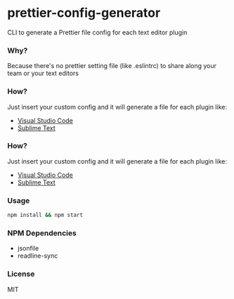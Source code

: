 # prettier-config-generator
CLI to generate a Prettier file config for each text editor plugin

### Why?
Because there's no prettier setting file (like .eslintrc) to share along your team or your text editors

### How?
Just insert your custom config and it will generate a file for each plugin like:
* [Visual Studio Code](https://marketplace.visualstudio.com/items?itemName=esbenp.prettier-vscode)
* [Sublime Text](https://packagecontrol.io/packages/JsPrettier)

### How?
Just insert your custom config and it will generate a file for each plugin like:
* [Visual Studio Code](https://marketplace.visualstudio.com/items?itemName=esbenp.prettier-vscode)
* [Sublime Text](https://packagecontrol.io/packages/JsPrettier)

### Usage
```bash
npm install && npm start
```

### NPM Dependencies
* jsonfile
* readline-sync


### License
MIT
